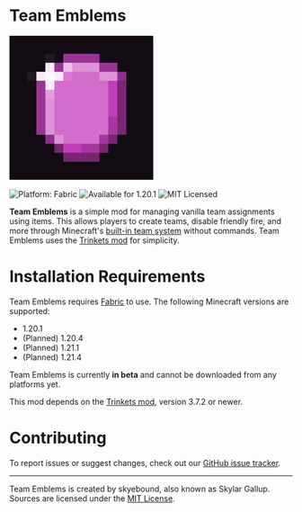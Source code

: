 # Team Emblems

![Team Emblems logo](src/main/resources/assets/team_emblems/icon.png)

![Platform: Fabric](https://img.shields.io/badge/platform-Fabric-%23dbb69b) ![Available for 1.20.1](https://img.shields.io/badge/available_for-1.20.1-forestgreen) ![MIT Licensed](https://img.shields.io/badge/license-MIT-blue)

**Team Emblems** is a simple mod for managing vanilla team assignments using items. This allows players to create teams,
disable friendly fire, and more through Minecraft's [built-in team system](https://minecraft.wiki/w/Commands/team)
without commands. Team Emblems uses the [Trinkets mod](https://modrinth.com/mod/trinkets) for simplicity.

# Installation Requirements

Team Emblems requires [Fabric](https://fabricmc.net/) to use. The following Minecraft versions are supported:
- 1.20.1
- (Planned) 1.20.4
- (Planned) 1.21.1
- (Planned) 1.21.4

Team Emblems is currently **in beta** and cannot be downloaded from any platforms yet.

This mod depends on the [Trinkets mod](https://modrinth.com/mod/trinkets), version 3.7.2 or newer.

# Contributing

To report issues or suggest changes, check out our
[GitHub issue tracker](https://github.com/skyegallup/Team-Emblems/issues).

---

Team Emblems is created by skyebound, also known as Skylar Gallup. Sources are licensed under the
[MIT License](https://github.com/skyegallup/Team-Emblems/blob/main/LICENSE.txt).

